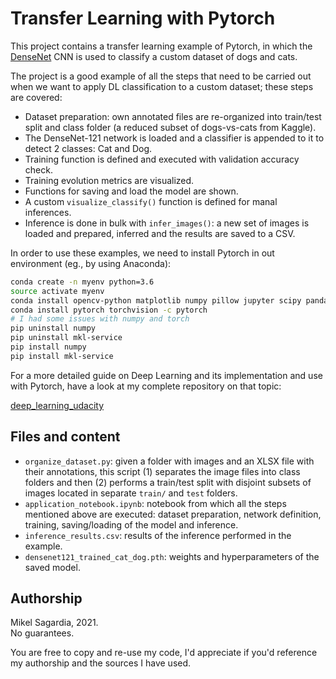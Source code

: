 # Transfer Learning with Pytorch

This project contains a transfer learning example of Pytorch, in which the [DenseNet](https://arxiv.org/pdf/1608.06993.pdf) CNN is used to classify a custom dataset of dogs and cats.

The project is a good example of all the steps that need to be carried out when we want to apply DL classification to a custom dataset; these steps are covered:

- Dataset preparation: own annotated files are re-organized into train/test split and class folder (a reduced subset of dogs-vs-cats from Kaggle).
- The DenseNet-121 network is loaded and a classifier is appended to it to detect 2 classes: Cat and Dog.
- Training function is defined and executed with validation accuracy check.
- Training evolution metrics are visualized.
- Functions for saving and load the model are shown.
- A custom `visualize_classify()` function is defined for manal inferences.
- Inference is done in bulk with `infer_images()`: a new set of images is loaded and prepared, inferred and the results are saved to a CSV.

In order to use these examples, we need to install Pytorch in out environment (eg., by using Anaconda):

```bash
conda create -n myenv python=3.6
source activate myenv
conda install opencv-python matplotlib numpy pillow jupyter scipy pandas
conda install pytorch torchvision -c pytorch
# I had some issues with numpy and torch
pip uninstall numpy
pip uninstall mkl-service
pip install numpy
pip install mkl-service
```

For a more detailed guide on Deep Learning and its implementation and use with Pytorch, have a look at my complete repository on that topic:

[deep_learning_udacity](https://github.com/mxagar/deep_learning_udacity)

## Files and content

- `organize_dataset.py`: given a folder with images and an XLSX file with their annotations, this script (1) separates the image files into class folders and then (2) performs a train/test split with disjoint subsets of images located in separate `train/` and `test` folders.
- `application_notebook.ipynb`: notebook from which all the steps mentioned above are executed: dataset preparation, network definition, training, saving/loading of the model and inference.
- `inference_results.csv`: results of the inference performed in the example.
- `densenet121_trained_cat_dog.pth`: weights and hyperparameters of the saved model.

## Authorship

Mikel Sagardia, 2021.  
No guarantees.

You are free to copy and re-use my code, I'd appreciate if you'd reference my authorship and the sources I have used.

